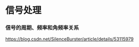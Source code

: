 # 信号处理

### 信号的周期、频率和角频率关系
https://blog.csdn.net/SilenceBurster/article/details/53115979



















